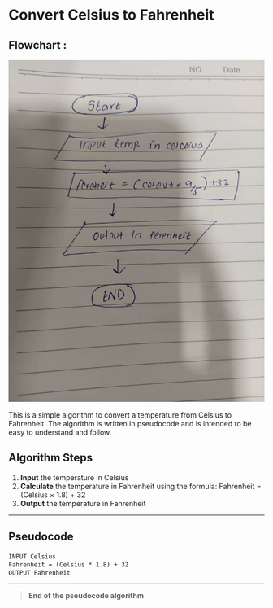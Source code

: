 # Convert Celsius to Fahrenheit
## Flowchart :
![Celsius to Fahrenheit Flowchart](Number_3.JPG)

This is a simple algorithm to convert a temperature from Celsius to Fahrenheit. The algorithm is written in pseudocode and is intended to be easy to understand and follow.

## Algorithm Steps
1. **Input** the temperature in Celsius
2. **Calculate** the temperature in Fahrenheit using the formula: Fahrenheit = (Celsius × 1.8) + 32
3. **Output** the temperature in Fahrenheit

---

## Pseudocode
```pseudo
INPUT Celsius
Fahrenheit = (Celsius * 1.8) + 32
OUTPUT Fahrenheit
```

---

> **End of the pseudocode algorithm**
